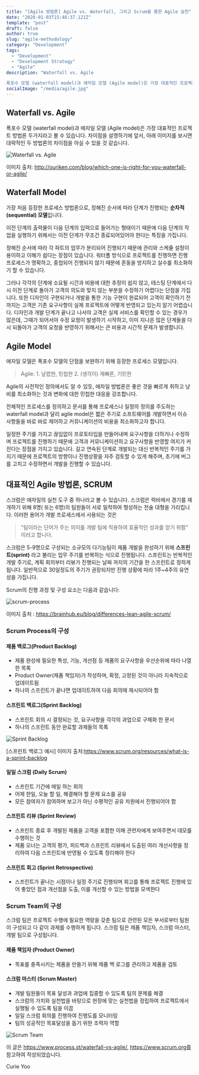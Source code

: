 ```yaml
---
title: "[Agile 방법론] Agile vs. Waterfall, 그리고 Scrum을 통한 Agile 실천"
date: "2020-01-03T15:46:37.121Z"
template: "post"
draft: false
author: true
slug: "agile-methodology"
category: "Development"
tags:
  - "Development"
  - "Development Strategy"
  - "Agile"
description: "Waterfall vs. Agile

폭포수 모델 (waterfall model)과 애자일 모델 (Agile model)은 가장 대표적인 프로젝트 방법론 두가지라고 볼 수 있습니다. 차이점을 설명하기에 앞서, 아래 이미지를 보시면 대략적인 두 방법론의 차이점을 아실 수 있을 것 같습니다... "
socialImage: "/media/agile.jpg"
---
```


## Waterfall vs. Agile

폭포수 모델 (waterfall model)과 애자일 모델 (Agile model)은 가장 대표적인 프로젝트 방법론 두가지라고 볼 수 있습니다. 차이점을 설명하기에 앞서, 아래 이미지를 보시면 대략적인 두 방법론의 차이점을 아실 수 있을 것 같습니다. 

![Waterfall vs. Agile](https://i1.wp.com/ouriken.com/blog/wp-content/uploads/2019/11/Untitled-design-2.png?w=736)

이미지 출처: http://ouriken.com/blog/which-one-is-right-for-you-waterfall-or-agile/



## Waterfall Model 

가장 처음 등장한 프로세스 방법론으로, 정해진 순서에 따라 단계가 진행되는 <strong>순차적 (sequential) 모델</strong>입니다.

이전 단계의 출력물이 다음 단계의 입력으로 들어가는 형태이기 때문에 다음 단계의 작업을 실행하기 위해서는 이전 단계가 무조건 종료되어있어야 한다는 특징을 가집니다. 

정해진 순서에 따라 각 파트의 업무가 분리되어 진행되기 때문에 관리와 스케쥴 설정이 용이하고 이해가 쉽다는 장점이 있습니다. 워터폴 방식으로 프로젝트를 진행하면 진행 프로세스가 명확하고, 중첩되어 진행되지 않기 때문에 혼동을 방지하고 실수를 최소화하기 할 수 있습니다. 

그러나 각각의 단계에 소요될 시간과 비용에 대한 추정이 쉽지 않고, 테스팅 단계에서 다시 이전 단계로 돌아가 고객의 의도와 맞지 않는 부분을 수정하기 어렵다는 단점을 가집니다. 또한 디자인이 구현되거나 개발을 통한 기능 구현이 완료되어 고객이 확인하기 전까지는 고객은 기존 요구사항이 실제 프로젝트에 어떻게 반영되고 있는지 알기 어렵습니다. 디자인과 개발 단계가 끝나고 나서야 고객은 실제 서비스를 확인할 수 있는 경우가 많은데, 그때가 되어서야 수정 요청이 발생하기 시작하고, 이미 지나온 많은 단계들을 다시 되돌아가 고객의 요청을 반영하기 위해서는 큰 비용과 시간적 문제가 발생합니다. 



## Agile Model

애자일 모델은 폭포수 모델의 단점을 보완하기 위해 등장한 프로세스 모델입니다. 

> Agile: 1. 날렵한, 민첩한   2. (생각이) 재빠른, 기민한

Agile의 사전적인 정의에서도 알 수 있듯, 애자일 방법론은 좋은 것을 빠르게 취하고 낭비를 최소화하는 것과 변화에 대한 민첩한 대응을 강조합니다. 

전체적인 프로세스를 정의하고 문서를 통해 프로세스나 일정의 정의를 주도하는 waterfall model과 달리 agile model은 짧은 주기로 소프트웨어를 개발하면서 이슈 사항들을 바로 바로 제어하고 커뮤니케이션의 비용을 최소화하고자 합니다. 

일정한 주기를 가지고 끊임없이 프로토타입을 만들어내며 요구사항을 더하거나 수정하며 프로젝트를 진행하기 때문에 고객과 커뮤니케이션하고 요구사항을 반영할 여지가 커진다는 장점을 가지고 있습니다. 길고 연속된 단계로 개발되는 대신 반복적인 주기를 가지기 때문에 프로젝트의 방향이나 진행상황을 자주 검토할 수 있게 해주며, 초기에 버그를 고치고 수정하면서 개발을 진행할 수 있습니다.

 

## 대표적인 Agile 방법론, SCRUM 

스크럼은 애자일의 실천 도구 중 하나라고 볼 수 있습니다. 스크럼은 럭비에서 경기를 재개하기 위해 8명( 또는 6명)의 팀원들이 서로 밀착하여 형성하는 전술 대형을 가리킵니다. 이러한 용어가 개발 프로세스에서 사용되는 것은 
> "팀이라는 단어가 주는 의미를 개발 팀에 적용하여 효율적인 성과를 얻기 위함"
이라고 합니다. 

스크럼은 5-9명으로 구성되는 소규모의 다기능팀이 제품 개발을 완성하기 위해 <strong>스프린트(sprint)</strong> 라고 불리는 업무 주기를 반복하는 식으로 진행됩니다. 스프린트는 반복적인 개발 주기로, 계획 회의부터 리뷰가 진행되는 날짜 까지의 기간을 한 스프린트로 정하게 됩니다. 일반적으로 30일정도의 주기가 권장되지만 진행 상황에 따라 1주~4주의 유연성을 가집니다. 

Scrum의 진행 과정 및 구성 요소는 다음과 같습니다: 

![scrum-process](https://miro.medium.com/max/1920/0*tldQVMrGJ_vFIDlB.jpg)

이미지 출처 : https://brainhub.eu/blog/differences-lean-agile-scrum/

### Scrum Process의 구성 

#### 제품 백로그(Product Backlog)

- 제품 완성에 필요한 특성, 기능, 개선점 등 제품의 요구사항을 우선순위에 따라 나열한 목록
- Product Owner(제품 책임자)가 작성하며, 확정, 고정된 것이 아니라 지속적으로 업데이트됨
- 하나의 스프린트가 끝나면 업데이트하여 다음 회의때 제시되어야 함 

#### 스프린트 백로그(Sprint Backlog)

- 스프린트 회의 시 결정되는 것, 요구사항을 각각의 과업으로 구체화 한 문서 
- 하나의 스프린트 동안 완료할 과제들의 목록

![Sprint Backlog](https://scrumorg-website-prod.s3.amazonaws.com/drupal/inline-images/2017-03/SprintBacklog_0.png)

[스프린트 백로그 예시] 이미지 출처:https://www.scrum.org/resources/what-is-a-sprint-backlog  

#### 일일 스크럼 (Daily Scrum)

- 스프린트 기간에 매일 하는 회의
- 어제 한일, 오늘 할 일, 해결해야 할 문제 요소를 공유
- 모든 참여자가 참여하며 보고가 아닌 수평적인 공유 차원에서 진행되어야 함 

#### 스프린트 리뷰 (Sprint Review)

- 스프린트 종료 후 개발된 제품을 고객을 포함한 이해 관련자에게 보여주면서 데모를 수행하는 것 
- 제품 오너는 고객의 평가, 피드백과 스프린트 리뷰에서 도출된 여러 개선사항을 정리하여 다음 스프린트에 반영될 수 있도록 정리해야 한다 

#### 스프린트 회고 (Sprint Retrospective)

- 스프린트가 끝나는 시점이나 일정 주기로 진행되며 회고를 통해 프로젝트 진행에 있어 좋았던 점과 개선점을 도출, 이를 개선할 수 있는 방법을 모색한다 



### Scrum Team의 구성

스크럼 팀은 프로젝트 수행에 필요한 역량을 갖춘 팀으로 관련된 모든 부서로부터 팀원이 구성되고 다 같이 과제를 수행하게 됩니다. 스크럼 팀은 제품 책임자, 스크럼 마스터, 개발 팀으로 구성됩니다.

#### 제품 책임자 (Product Owner)

- 목표를 충족시키는 제품을 만들기 위해 제품 백 로그를 관리하고 제품을 검토

#### 스크럼 마스터 (Scrum Master)

- 개발 팀원들이 목표 달성과 과업에 집중할 수 있도록 팀의 문제를 해결 
- 스크럼의 가치와 실천법을 바탕으로 현장에 맞는 실천법을 정립하여 프로젝트에서 실행될 수 있도록 팀을 이끔 
- 일일 스크럼 회의를 진행하여 진행도를 모니터링
- 팀의 성공적인 목표달성을 돕기 위한 조력자 역할

![Scrum Team](https://www.visual-paradigm.com/servlet/editor-content/scrum/what-is-scrum-team/sites/7/2018/10/what-is-scrum-team.png)

이 글은 https://www.process.st/waterfall-vs-agile/, https://www.scrum.org를 참고하여 작성되었습니다. 

Curie Yoo